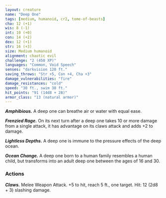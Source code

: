 ```yaml
---
layout: creature
name: "Deep One"
tags: [medium, humanoid, cr2, tome-of-beasts]
cha: 12 (+1)
wis: 8 (-1)
int: 10 (+0)
con: 14 (+2)
dex: 12 (+1)
str: 16 (+3)
size: Medium humanoid
alignment: chaotic evil
challenge: "2 (450 XP)"
languages: "Common, Void Speech"
senses: "darkvision 120 ft."
saving_throws: "Str +5, Con +4, Cha +3"
damage_vulnerabilities: "fire"
damage_resistances: "cold"
speed: "30 ft., swim 30 ft."
hit_points: "91 (14d8 + 28)"
armor_class: "13 (natural armor)"
---
```


***Amphibious.*** A deep one can breathe air or water with equal ease.

***Frenzied Rage.*** On its next turn after a deep one takes 10 or more damage from a single attack, it has advantage on its claws attack and adds +2 to damage.

***Lightless Depths.*** A deep one is immune to the pressure effects of the deep ocean.

***Ocean Change.*** A deep one born to a human family resembles a human child, but transforms into an adult deep one between the ages of 16 and 30.

### Actions

***Claws.*** Melee Weapon Attack. +5 to hit, reach 5 ft., one target. Hit: 12 (2d8 + 3) slashing damage.


